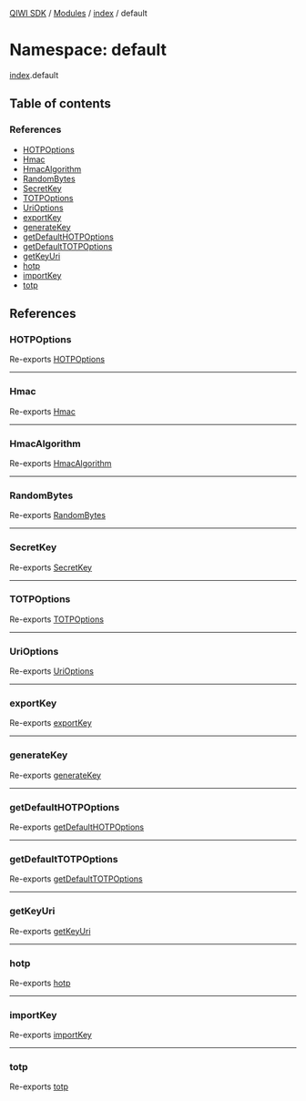 [QIWI SDK](../README.md) / [Modules](../modules.md) / [index](index.md) / default

# Namespace: default

[index](index.md).default

## Table of contents

### References

- [HOTPOptions](index.default.md#hotpoptions)
- [Hmac](index.default.md#hmac)
- [HmacAlgorithm](index.default.md#hmacalgorithm)
- [RandomBytes](index.default.md#randombytes)
- [SecretKey](index.default.md#secretkey)
- [TOTPOptions](index.default.md#totpoptions)
- [UriOptions](index.default.md#urioptions)
- [exportKey](index.default.md#exportkey)
- [generateKey](index.default.md#generatekey)
- [getDefaultHOTPOptions](index.default.md#getdefaulthotpoptions)
- [getDefaultTOTPOptions](index.default.md#getdefaulttotpoptions)
- [getKeyUri](index.default.md#getkeyuri)
- [hotp](index.default.md#hotp)
- [importKey](index.default.md#importkey)
- [totp](index.default.md#totp)

## References

### HOTPOptions

Re-exports [HOTPOptions](index.md#hotpoptions)

___

### Hmac

Re-exports [Hmac](index.md#hmac)

___

### HmacAlgorithm

Re-exports [HmacAlgorithm](../enums/index.HmacAlgorithm.md)

___

### RandomBytes

Re-exports [RandomBytes](index.md#randombytes)

___

### SecretKey

Re-exports [SecretKey](../classes/index.SecretKey.md)

___

### TOTPOptions

Re-exports [TOTPOptions](index.md#totpoptions)

___

### UriOptions

Re-exports [UriOptions](index.md#urioptions)

___

### exportKey

Re-exports [exportKey](index.md#exportkey)

___

### generateKey

Re-exports [generateKey](index.md#generatekey)

___

### getDefaultHOTPOptions

Re-exports [getDefaultHOTPOptions](index.md#getdefaulthotpoptions)

___

### getDefaultTOTPOptions

Re-exports [getDefaultTOTPOptions](index.md#getdefaulttotpoptions)

___

### getKeyUri

Re-exports [getKeyUri](index.md#getkeyuri)

___

### hotp

Re-exports [hotp](index.md#hotp)

___

### importKey

Re-exports [importKey](index.md#importkey)

___

### totp

Re-exports [totp](index.md#totp)
